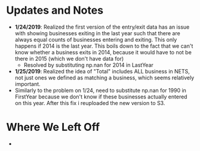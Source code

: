 # Updates and Notes

- **1/24/2019**:  Realized the first version of the entry/exit data has an issue with showing businesses exiting in the last year such that there are always equal counts of businesses entering and exiting. This only happens if 2014 is the last year.  This boils down to the fact that we can't know whether a business exits in 2014, because it would have to not be there in 2015 (which we don't have data for)
  - Resolved by substituting np.nan for 2014 in LastYear
- **1/25/2019**: Realized the idea of "Total" includes ALL business in NETS, not just ones we defined as matching a business, which seems relatively important.
- Similarly to the problem on 1/24, need to substitute np.nan for 1990 in FirstYear because we don't know if these businesses actually entered on this year. After this fix i reuploaded the new version to S3.

# Where We Left Off
- 
